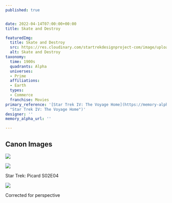 ```yaml
---
published: true


date: 2022-04-14T07:00:00+00:00
title: Skate and Destroy

featuredImg:
  title: Skate and Destroy
  src: https://res.cloudinary.com/startrekdesignproject-com/image/upload/v1649982815/Skate-And-Destroy.jpg
  alt: Skate and Destroy
taxonomy:
  time: 1900s
  quadrants: Alpha
  universes:
  - Prime
  affiliations:
  - Earth
  types:
  - Commerce
  franchise: Movies
primary_reference: '[Star Trek IV: The Voyage Home](https://memory-alpha.fandom.com/wiki/Star_Trek_IV:_The_Voyage_Home
  "Star Trek IV: The Voyage Home")'
designer: ''
memory_alpha_url: ''

---
```

## Canon Images

![](https://res.cloudinary.com/startrekdesignproject-com/image/upload/v1649968797/Skate-And-Destroy_ST4-1.jpg)

![](https://res.cloudinary.com/startrekdesignproject-com/image/upload/v1649968797/Skate-And-Destroy_PIC-2x4-1.jpg)

Star Trek: Picard S02E04

![](https://res.cloudinary.com/startrekdesignproject-com/image/upload/v1649968797/SkateDestroy_Flat.jpg)

Corrected for perspective
